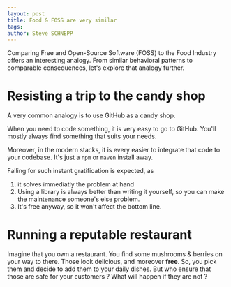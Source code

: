 ```yaml
---
layout: post
title: Food & FOSS are very similar
tags:
author: Steve SCHNEPP
---
```


Comparing Free and Open-Source Software (FOSS) to the Food Industry offers an
interesting analogy. From similar behavioral patterns to comparable
consequences, let's explore that analogy further.

# Resisting a trip to the candy shop

A very common analogy is to use GitHub as a candy shop.

When you need to code something, it is very easy to go to GitHub. You'll mostly
always find something that suits your needs.

Moreover, in the modern stacks, it is every easier to integrate that code to
your codebase. It's just a `npm` or `maven` install away.

Falling for such instant gratification is expected, as
1. it solves immediatly the problem at hand
2. Using a library is always better than writing it yourself, so you can make
   the maintenance someone's else problem.
3. It's free anyway, so it won't affect the bottom line.



# Running a reputable restaurant

Imagine that you own a restaurant. You find some mushrooms & berries on your
way to there.  Those look delicious, and moreover **free**. So, you pick them
and decide to add them to your daily dishes.  But who ensure that those are
safe for your customers ? What will happen if they are not ?
